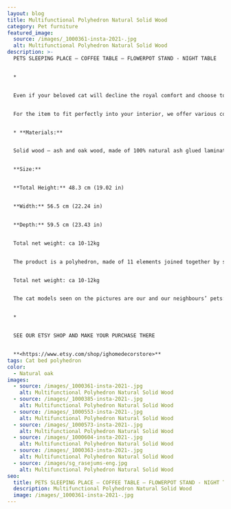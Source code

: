 ```yaml
---
layout: blog
title: Multifunctional Polyhedron Natural Solid Wood
category: Pet furniture
featured_image:
  source: /images/_1000361-insta-2021-.jpg
  alt: Multifunctional Polyhedron Natural Solid Wood
description: >-
  PETS SLEEPING PLACE – COFFEE TABLE – FLOWERPOT STAND - NIGHT TABLE


  *


  Even if your beloved cat will decline the royal comfort and choose to sleep elsewhere, you will easily find another practical and equally stylish application for the object – use it as a coffee table or a flowerpot stand.


  For the item to fit perfectly into your interior, we offer various colour and material options.


  * **Materials:**


  Solid wood – ash and oak wood, made of 100% natural ash glued laminated timber with lacquer finish. Due to the natural diversity of wood, each piece has a unique texture. The applied brown or black filler in places of knots, cracks, and other natural defects, make the item look slightly rustic.


  **Size:**


  **Total Height:** 48.3 cm (19.02 in)


  **Width:** 56.5 cm (22.24 in)


  **Depth:** 59.5 cm (23.43 in)


  Total net weight: ca 10-12kg


  The product is a polyhedron, made of 11 elements joined together by special fasteners.


  Total net weight: ca 10-12kg


  The cat models seen on the pictures are our and our neighbours’ pets: Ash Paw; Star, Rudy and Ginger De Constantin.


  *


  SEE OUR ETSY SHOP AND MAKE YOUR PURCHASE THERE


  **<https://www.etsy.com/shop/ighomedecorstore>**
tags: Cat bed polyhedron
color:
  - Natural oak
images:
  - source: /images/_1000361-insta-2021-.jpg
    alt: Multifunctional Polyhedron Natural Solid Wood
  - source: /images/_1000385-insta-2021-.jpg
    alt: Multifunctional Polyhedron Natural Solid Wood
  - source: /images/_1000553-insta-2021-.jpg
    alt: Multifunctional Polyhedron Natural Solid Wood
  - source: /images/_1000573-insta-2021-.jpg
    alt: Multifunctional Polyhedron Natural Solid Wood
  - source: /images/_1000604-insta-2021-.jpg
    alt: Multifunctional Polyhedron Natural Solid Wood
  - source: /images/_1000363-insta-2021-.jpg
    alt: Multifunctional Polyhedron Natural Solid Wood
  - source: /images/sg_rasejums-eng.jpg
    alt: Multifunctional Polyhedron Natural Solid Wood
seo:
  title: PETS SLEEPING PLACE – COFFEE TABLE – FLOWERPOT STAND - NIGHT TABLE
  description: Multifunctional Polyhedron Natural Solid Wood
  image: /images/_1000361-insta-2021-.jpg
---
```

